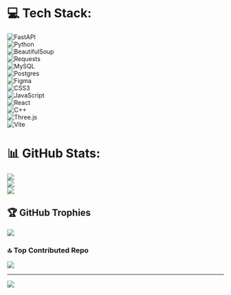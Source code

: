 

# 💻 Tech Stack:
![FastAPI](https://img.shields.io/badge/FastAPI-00A884?style=for-the-badge&logo=fastapi&logoColor=white)  
![Python](https://img.shields.io/badge/Python-3776AB?style=for-the-badge&logo=python&logoColor=FFD43B)  
![BeautifulSoup](https://img.shields.io/badge/BeautifulSoup-6E4C13?style=for-the-badge&logo=python&logoColor=white)  
![Requests](https://img.shields.io/badge/Requests-ACB1D6?style=for-the-badge&logo=python&logoColor=white)  
![MySQL](https://img.shields.io/badge/MySQL-00758F?style=for-the-badge&logo=mysql&logoColor=white)  
![Postgres](https://img.shields.io/badge/PostgreSQL-336791?style=for-the-badge&logo=postgresql&logoColor=white)  
![Figma](https://img.shields.io/badge/Figma-F24E1E?style=for-the-badge&logo=figma&logoColor=white)  
![CSS3](https://img.shields.io/badge/CSS3-264DE4?style=for-the-badge&logo=css3&logoColor=white)  
![JavaScript](https://img.shields.io/badge/JavaScript-F7DF1E?style=for-the-badge&logo=javascript&logoColor=black)  
![React](https://img.shields.io/badge/React-61DAFB?style=for-the-badge&logo=react&logoColor=20232A)  
![C++](https://img.shields.io/badge/C++-00599C?style=for-the-badge&logo=c%2B%2B&logoColor=white)  
![Three.js](https://img.shields.io/badge/Three.js-000000?style=for-the-badge&logo=three.js&logoColor=white)  
![Vite](https://img.shields.io/badge/Vite-646CFF?style=for-the-badge&logo=vite&logoColor=white)



# 📊 GitHub Stats:
![](https://github-readme-stats.vercel.app/api?username=SaffiSardar&theme=merko&hide_border=false&include_all_commits=true&count_private=true)<br/>
![](https://github-readme-streak-stats.herokuapp.com/?user=SaffiSardar&theme=merko&hide_border=false)<br/>
![](https://github-readme-stats.vercel.app/api/top-langs/?username=SaffiSardar&theme=merko&hide_border=false&include_all_commits=true&count_private=true&layout=compact)

## 🏆 GitHub Trophies
![](https://github-profile-trophy.vercel.app/?username=SaffiSardar&theme=radical&no-frame=false&no-bg=true&margin-w=4)

### 🔝 Top Contributed Repo
![](https://github-contributor-stats.vercel.app/api?username=SaffiSardar&limit=5&theme=dark&combine_all_yearly_contributions=true)

---
[![](https://visitcount.itsvg.in/api?id=SaffiSardar&icon=0&color=0)](https://visitcount.itsvg.in)

<!-- Proudly created with GPRM ( https://gprm.itsvg.in ) -->
